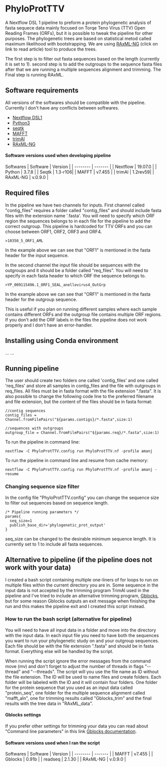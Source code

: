 # PhyloProtTTV
A Nextflow DSL 1 pipeline to preform a protein phylogenetic analysis of fasta sequece data mainly focused on Torqe Teno Virus (TTV) Open Reading Frames (ORFs), but it is possible to tweak the pipeline for other purposes.
The phylogenetic trees are based on statistical metod called maximum likelihood with bootstrapping. We are using [RAxML-NG](https://academic.oup.com/bioinformatics/article/35/21/4453/5487384) (click on link to read article) tool to produce the trees. 

The first step is to filter out fasta sequences based on the length (currently it is set to 1). 
second step is to add the outgroups to the sequence fasta files after that we are running a multiple sequences alignment and trimming. 
The Final step is running RAxML.

 ## Software requirements 
 All versions of the softwares should be compatible with the pipeline. Currently I don't have any conflicts between softwares. 
 - [Nextflow DSL1](https://www.nextflow.io/)
 - [Python3](https://www.python.org/downloads/)
 - [seqtk](https://github.com/lh3/seqtk)
 - [MAFFT](https://mafft.cbrc.jp/alignment/software/)
 - [trimAl](http://trimal.cgenomics.org/)
 - [RAxML-NG](https://github.com/amkozlov/raxml-ng)

#### Software versions used when developing pipeline
Softwares
| Software | Version |
| -------- | ------- |
| Nextflow | 19.07.0 |
| Python   | 3.7.8   |
| Seqtk    | 1.3-r106|
| MAFFT    | v7.455  |
| trimAl   | 1.2rev59|
| RAxML-NG | v.0.9.0 |

## Required files
In the pipeline we have two channels for inputs. First channel called "contig_files" requires a folder called "contig_files" and should include fasta files with the extension name '.fasta'. You will need to specify which ORF region the sequences belongs to in each file for the pipeline to add the correct outgroup. This pipeline is hardcoded for TTV ORFs and you can choose between ORF1, ORF2, ORF3 and ORF4. 
```
>10350_5_ORF1_AML
```
In the example above we can see that "ORF1" is mentioned in the fasta header for the input sequence.

In the second channel the input file should be sequences with the outgroups and it should be a folder called "req_files". You will need to specify in each fasta header to which ORF the sequence belongs to.
```
>YP_009115496.1_ORF1_SEAL_anellovirus4_OutGrp
```
In the example above we can see that "ORF1" is mentioned in the fasta header for the outgroup sequence.

This is useful if you plan on running different samples where each sample contains different ORFs and the outgroup file contains multiple ORF regions. If you don't add the ORF labels in the files the pipeline does not work properly and I don't have an error-handler.

## Installing using Conda environment
...
...

## Running pipeline
The user should create two folders one called 'contig_files' and one called 'req_files' and store all samples in contig_files and the file with outgroups in req_files. All files must be in fasta format with the file extension ".fasta". 
It is also possible to change the following code line to the preferred filename and file extension, but the content of the files should be in fasta format:
```
//contig sequences
contig_files = Channel.fromFilePairs("${params.contigs}/*.fasta",size:1)

//sequences with outgroups
outgroup_file = Channel.fromFilePairs("${params.req}/*.fasta",size:1)
```

To run the pipeline in command line:
```
nextflow -C PhyloProtTTV.config run PhyloProtTTV.nf -profile amanj
```
To run the pipeline in command line and resume from cache memory:
```
nextflow -C PhyloProtTTV.config run PhyloProtTTV.nf -profile amanj -resume
```
### Changing sequence size filter
In the config file "PhyloProtTTV.config" you can change the sequence size to filter out sequences based on sequence length.
```
/* Pipeline running parameters */
params{
  seq_size=1
  publish_base_dir='phylogenetic_prot_output'
}
```
seq_size can be changed to the desirable minimum sequence length. It is currently set to 1 to include all fasta sequences. 

## Alternative to pipeline (if the pipeline does not work with your data)
I created a bash script containing multiple one-liners of for loops to run on multiple files within the current directory you are in. Some sequence in the input data is not accepted by the trimming program TrimAl used in the pipeline and I've tried to include an alternative trimming program, [Gblocks](http://molevol.cmima.csic.es/castresana/Gblocks.html), but for some reason Gblocks outputs an exit message when finishing the run and this makes the pipeline exit and I created this script instead.

### How to run the bash script (alternative for pipeline)
You will need to have all input data in a folder and move into the directory with the input data. In each input file you need to have both the sequences you want to run your phylogenetic study on and your outgroup sequences. Each file should be with the file extension ".fasta" and should be in fasta format. Everything else will be handled by the script. 

When running the script ignore the error messages from the command move (mv) and don't forget to adjust the number of threads in flags "--thread" and "--threads". The script will you use the file name as ID without the file extension. The ID will be used to name files and create folders. Each folder will be labeled with the ID and it will contain four folders. One folder for the protein sequence that you used as an input data called "protein_seq", one folder for the multiple sequence alignment called "mafft_aln", one for trimming results called "Gblocks_trim" and the final results with the tree data in "RAxML_data".

#### Gblocks settings
If you prefer other settings for trimming your data you can read about "Command line parameters" in this link [Gblocks documentation](http://molevol.cmima.csic.es/castresana/Gblocks/Gblocks_documentation.html).

#### Software versions used when I ran the script
Softwares
| Software | Version |
| -------- | ------- |
| MAFFT    | v7.455  |
| Gblocks  | 0.91b   |
| readseq  | 2.1.30  |
| RAxML-NG | v.0.9.0 |
